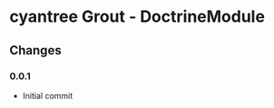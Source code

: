cyantree Grout - DoctrineModule
===============================

Changes
-------

### 0.0.1

-   Initial commit
